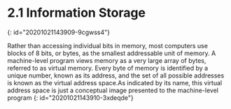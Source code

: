 # 2.1 Information Storage
{: id="20201021143909-9cgwss4"}

Rather than accessing individual bits in memory, most computers use blocks of 8 bits, or bytes, as the smallest addressable unit of memory. A machine-level
program views memory as a very large array of bytes, referred to as virtual
memory. Every byte of memory is identified by a unique number, known as its
address, and the set of all possible addresses is known as the virtual address space.As indicated by its name, this virtual address space is just a conceptual image
presented to the machine-level program
{: id="20201021143910-3xdeqde"}
